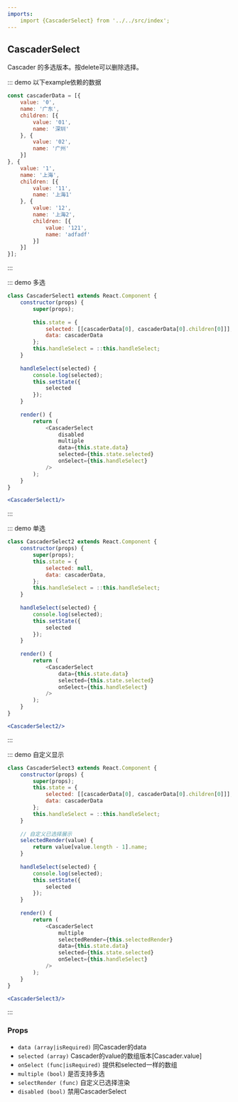 ```yaml
---
imports:
    import {CascaderSelect} from '../../src/index';
---
```

## CascaderSelect

Cascader 的多选版本。按delete可以删除选择。

::: demo 以下example依赖的数据
```js
const cascaderData = [{
    value: '0',
    name: '广东',
    children: [{
        value: '01',
        name: '深圳'
    }, {
        value: '02',
        name: '广州'
    }]
}, {
    value: '1',
    name: '上海',
    children: [{
        value: '11',
        name: '上海1'
    }, {
        value: '12',
        name: '上海2',
        children: [{
            value: '121',
            name: 'adfadf'
        }]
    }]
}];
```
:::

::: demo 多选
```js
class CascaderSelect1 extends React.Component {
    constructor(props) {
        super(props);
        
        this.state = {
            selected: [[cascaderData[0], cascaderData[0].children[0]]],
            data: cascaderData
        };
        this.handleSelect = ::this.handleSelect;
    }
    
    handleSelect(selected) {
        console.log(selected);
        this.setState({
            selected
        });
    }
    
    render() {
        return (
            <CascaderSelect
                disabled
                multiple
                data={this.state.data}
                selected={this.state.selected}
                onSelect={this.handleSelect}
            />
        );
    }
}
```
```jsx
<CascaderSelect1/>
```
:::

::: demo 单选
```js
class CascaderSelect2 extends React.Component {
    constructor(props) {
        super(props);
        this.state = {
            selected: null,
            data: cascaderData,
        };
        this.handleSelect = ::this.handleSelect;
    }
    
    handleSelect(selected) {
        console.log(selected);
        this.setState({
            selected
        });
    }
    
    render() {
        return (
            <CascaderSelect
                data={this.state.data}
                selected={this.state.selected}
                onSelect={this.handleSelect}
            />
        );
    }
}
```
```jsx
<CascaderSelect2/>
```
:::

::: demo 自定义显示
```js
class CascaderSelect3 extends React.Component {
    constructor(props) {
        super(props);
        this.state = {
            selected: [[cascaderData[0], cascaderData[0].children[0]]],
            data: cascaderData
        };
        this.handleSelect = ::this.handleSelect;
    }
    
    // 自定义已选择展示
    selectedRender(value) {
        return value[value.length - 1].name;
    }
    
    handleSelect(selected) {
        console.log(selected);
        this.setState({
            selected
        });
    }
    
    render() {
        return (
            <CascaderSelect
                multiple
                selectedRender={this.selectedRender}
                data={this.state.data}
                selected={this.state.selected}
                onSelect={this.handleSelect}
            />
        );
    }
}
```
```jsx
<CascaderSelect3/>
```
:::

### Props
- `data (array|isRequired)` 同Cascader的data
- `selected (array)` Cascader的value的数组版本[Cascader.value]
- `onSelect (func|isRequired)` 提供和selected一样的数组
- `multiple (bool)` 是否支持多选
- `selectRender (func)` 自定义已选择渲染
- `disabled (bool)` 禁用CascaderSelect